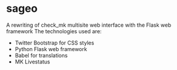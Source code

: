 sageo
=====

A rewriting of check_mk multisite web interface with the Flask web framework
The technologies used are:
- Twitter Bootstrap for CSS styles
- Python Flask web framework
- Babel for translations
- MK Livestatus
